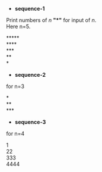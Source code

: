 <ul>
  <li><b>sequence-1</b></li>
</ul>
<p>Print numbers of <i>n</i> <b>"*"</b> for input of <i>n</i>. <br> Here n=5.</p>
<p>*****<br>****<br>***<br>**<br>*</p>

<ul>
<li><b>sequence-2</b></li>
</ul>
<p>for n=3</p>
<p>*<br>**<br>***</p>

<ul>
<li><b>sequence-3</b></li>
</ul>
<p>for n=4</p>
<p>1<br>22<br>333<br>4444</p>
